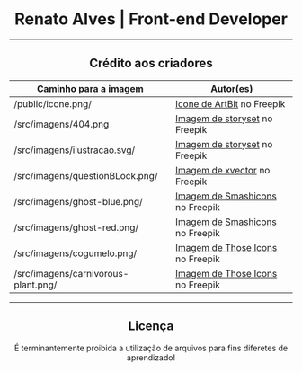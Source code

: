 <div align="center">
  <h1>Renato Alves | Front-end Developer</h1>
  <hr>

  <h2>Crédito aos criadores</h2>

  Caminho para a imagem | Autor(es)
  --- | ---
  /public/icone.png/ | <a href="https://br.freepik.com/icone/divisas_10420890#fromView=search&term=code+simbol&page=2&position=35&track=ais&track=ais" target="_blank" rel="noopener noreferrer">Icone de ArtBit</a> no Freepik
  /src/imagens/404.png | <a href="https://br.freepik.com/vetores-gratis/ups-erro-404-com-ilustracao-de-conceito-de-robo-quebrado_13315300.htm#query=not%20found&position=7&from_view=search&track=ais" target="_blank" rel="noopener noreferrer">Imagem de storyset</a> no Freepik
  /src/imagens/ilustracao.svg/ | <a href="https://br.freepik.com/vetores-gratis/ilustracao-de-conceito-de-dependencia-de-jogos-online_8239225.htm#page=3&query=desenvolvedor%20front-end&position=33&from_view=search&track=ais#position=33&page=3&query=desenvolvedor%20front-end" target="_blank" rel="noopener noreferrer">Imagem de storyset</a> no Freepik
  /src/imagens/questionBLock.png/ | <a href="https://br.freepik.com/psd-gratuitas/cubo-azul-com-sinal-de-interrogacao-em-caixas_32246988.htm#query=pergunta&position=11&from_view=keyword&track=sph">Imagem de xvector</a> no Freepik
  /src/imagens/ghost-blue.png/ | <a href="https://br.freepik.com/icone/fantasma_706023#fromView=search&term=cano+super+m%C3%A1rio&page=2&position=10&track=ais" target="_blank" rel="noopener noreferrer">Imagem de Smashicons</a> no Freepik
  /src/imagens/ghost-red.png/ | <a href="https://br.freepik.com/icone/fantasma_705890" target="_blank" rel="noopener noreferrer">Imagem de Smashicons</a> no Freepik
  /src/imagens/cogumelo.png/ | <a href="https://br.freepik.com/icone/cogumelo_528111#fromView=search&term=cogumelo+de+vida+super+mario+world&page=1&position=37&track=ais" target="_blank" rel="noopener noreferrer">Imagem de Those Icons</a> no Freepik
  /src/imagens/carnivorous-plant.png/ | <a href="https://br.freepik.com/icone/planta-carnivora_528099#fromView=resource_detail&position=15" target="_blank" rel="noopener noreferrer">Imagem de Those Icons</a> no Freepik

  <hr>
  <h2>Licença</h2>
  <p>É terminantemente proibida a utilização de arquivos para fins diferetes de aprendizado!</p>
</div>
